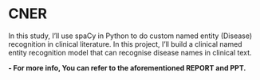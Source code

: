 # CNER
 
 In this study, I’ll use spaCy in Python to do custom named entity (Disease) recognition in clinical literature. In this project, I’ll build a clinical named entity recognition model that can recognise disease names in clinical text.
 
 <b>- For more info, You can refer to the aforementioned REPORT and PPT.</b>
